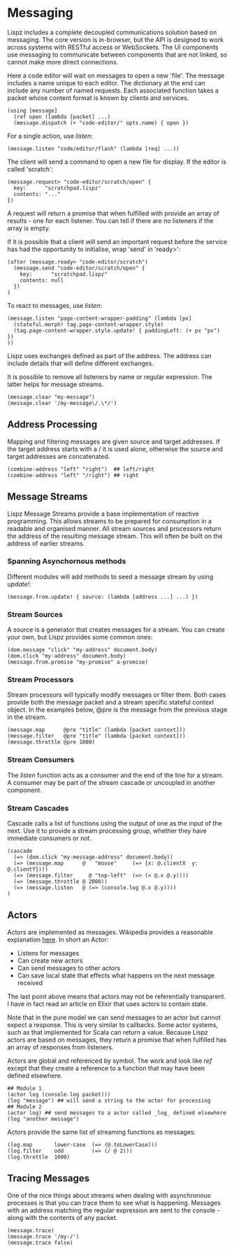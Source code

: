 # Messaging

Lispz includes a complete decoupled communications solution based on messaging. The core version is in-browser, but the API is designed to work across systems with RESTful access or WebSockets. The UI components use messaging to communicate between components that are not linked, so cannot make more direct connections.

Here a code editor will wait on messages to open a new 'file'. The message includes a name unique to each editor. The dictionary at the end can include any number of named requests. Each associated function takes a packet whose content format is known by clients and services.

    (using [message]
      (ref open (lambda [packet] ...)
      (message.dispatch (+ "code-editor/" opts.name) { open })

For a single action, use _listen_:

    (message.listen "code/editor/flash" (lambda [req] ...))

The client will send a command to open a new file for display. If the editor is called 'scratch':

    (message.request> "code-editor/scratch/open" {
      key:      "scratchpad.lispz"
      contents: "..."
    })

A request will return a promise that when fulfilled with provide an array of results - one for each listener. You can tell if there are no listeners if the array is empty.

If it is possible that a client will send an important request before the service has had the opportunity to initialise, wrap 'send' in 'ready>':

    (after (message.ready> "code-editor/scratch")
      (message.send "code-editor/scratch/open" {
        key:      "scratchpad.lispz"
        contents: null
      })
    )

To react to messages, use _listen_:

    (message.listen "page-content-wrapper-padding" (lambda [px]
      (stateful.morph! tag.page-content-wrapper.style)
      (tag.page-content-wrapper.style.update! { paddingLeft: (+ px "px") })
    ))

Lispz uses exchanges defined as part of the address. The address can include details that will define different exchanges.

It is possible to remove all listeners by name or regular expression. The latter helps for message streams.

    (message.clear "my-message")
    (message.clear '/my-message\/.\*/')

## Address Processing

Mapping and filtering messages are given source and target addresses. If the target address starts with a / it is used alone, otherwise the source and target addresses are concatenated.

    (combine-address "left" "right")  ## left/right
    (combine-address "left" "/right") ## right

## Message Streams
Lispz Message Streams provide a base implementation of reactive programming. This allows streams to be prepared for consumption in a readable and organised manner. All stream sources and processors return the address of the resulting message stream. This will often be built on the address of earlier streams.

### Spanning Asynchornous methods

Different modules will add methods to seed a message stream by using _update!_:

    (message.from.update! { source: (lambda [address ...] ...) })

### Stream Sources
A source is a generator that creates messages for a stream. You can create your own, but Lispz provides some common ones:

    (dom.message "click" "my-address" document.body)
    (dom.click "my-address" document.body)
    (message.from.promise "my-promise" a-promise)

### Stream Processors
Stream processors will typically modify messages or filter them. Both cases provide both the message packet and a stream specific stateful context object. In the examples below, @pre is the message from the previous stage in the stream.

    (message.map      @pre "title" (lambda [packet context]))
    (message.filter   @pre "title" (lambda [packet context]))
    (message.throttle @pre 1000)

### Stream Consumers
The _listen_ function acts as a consumer and the end of the line for a stream. A consumer may be part of the stream cascade or uncoupled in another component.

### Stream Cascades

Cascade calls a list of functions using the output of one as the input of the next. Use it to provide a stream processing group, whether they have immediate consumers or not.

    (cascade
      (=> (dom.click "my-message-address" document.body))
      (=> (message.map      @	"mouse" 	(=> {x: @.clientX  y: @.clientY})))
      (=> (message.filter	  @	"top-left"  (=> (< @.x @.y))))
      (=> (message.throttle @ 2000))
      (=> (message.listen   @ (=> (console.log @.x @.y))))
    )

## Actors

Actors are implemented as messages. Wikipedia provides a reasonable explanation [here](https://en.wikipedia.org/wiki/Actor_model). In short an Actor:

* Listens for messages
* Can create new actors
* Can send messages to other actors
* Can save local state that effects what happens on the next message received

The last point above means that actors may not be referentially transparent. I have in fact read an article on Elixir that uses actors to contain state.

Note that in the pure model we can send messages to an actor but cannot expect a response. This is very similar to callbacks. Some actor systems, such as that implemented for Scala can return a value. Because Lispz actors are based on messages, they return a promise that when fulfilled has an array of responses from listeners.

Actors are global and referenced by symbol. The work and look like _ref_ except that they create a reference to a function that may have been defined elsewhere.

    ## Module 1
    (actor log (console.log packet)))
    (log "message") ## will send a string to the actor for processing
    ## Module 2
    (actor log) ## send messages to a actor called _log_ defined elsewhere
    (log "another message")

Actors provide the same list of streaming functions as messages:

    (log.map       lower-case  (=> (@.toLowerCase)))
    (log.filter    odd         (=> (/ @ 2)))
    (log.throttle  1000)

## Tracing Messages

One of the nice things about streams when dealing with asynchronous processes is that you can trace them to see what is happening. Messages with an address matching the regular expression are sent to the console - along with the contents of any packet.

    (message.trace)
    (message.trace '/my-/')
    (message.trace false)
